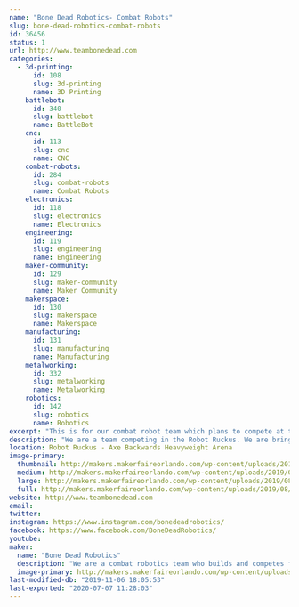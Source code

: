 ```yaml
---
name: "Bone Dead Robotics- Combat Robots"
slug: bone-dead-robotics-combat-robots
id: 36456
status: 1
url: http://www.teambonedead.com
categories:
  - 3d-printing:
      id: 108
      slug: 3d-printing
      name: 3D Printing
    battlebot:
      id: 340
      slug: battlebot
      name: BattleBot
    cnc:
      id: 113
      slug: cnc
      name: CNC
    combat-robots:
      id: 284
      slug: combat-robots
      name: Combat Robots
    electronics:
      id: 118
      slug: electronics
      name: Electronics
    engineering:
      id: 119
      slug: engineering
      name: Engineering
    maker-community:
      id: 129
      slug: maker-community
      name: Maker Community
    makerspace:
      id: 130
      slug: makerspace
      name: Makerspace
    manufacturing:
      id: 131
      slug: manufacturing
      name: Manufacturing
    metalworking:
      id: 332
      slug: metalworking
      name: Metalworking
    robotics:
      id: 142
      slug: robotics
      name: Robotics
excerpt: "This is for our combat robot team which plans to compete at the Robot Ruckus. We plan to bring our 30lb Sportsman robot \"Reckoning.\" "
description: "We are a team competing in the Robot Ruckus. We are bringing our 30lb Sportsman \"Reckoning\" to compete at the event. We have competed in combat robots for 10 years now and we are proud of all the progress has made with the return of 'Battlebots.' We are also members of our local universities' combat robot club and makerspace which we hope to talk about with the public to further promote interest in STEM."
location: Robot Ruckus - Axe Backwards Heavyweight Arena
image-primary:
  thumbnail: http://makers.makerfaireorlando.com/wp-content/uploads/2019/08/BDR-Logo-1-150x150.jpg
  medium: http://makers.makerfaireorlando.com/wp-content/uploads/2019/08/BDR-Logo-1-300x296.jpg
  large: http://makers.makerfaireorlando.com/wp-content/uploads/2019/08/BDR-Logo-1.jpg
  full: http://makers.makerfaireorlando.com/wp-content/uploads/2019/08/BDR-Logo-1.jpg
website: http://www.teambonedead.com
email: 
twitter: 
instagram: https://www.instagram.com/bonedeadrobotics/
facebook: https://www.facebook.com/BoneDeadRobotics/
youtube: 
maker:
  name: "Bone Dead Robotics"
  description: "We are a combat robotics team who builds and competes fighting robots. "
  image-primary: http://makers.makerfaireorlando.com/wp-content/uploads/2019/08/BDR-Logo.jpg
last-modified-db: "2019-11-06 18:05:53"
last-exported: "2020-07-07 11:28:03"
---
```

